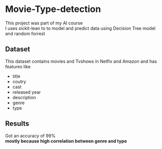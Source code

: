 # Movie-Type-detection

This project was part of my AI course  
I uses sickit-lean to to model and predict data using Decision Tree model and random forrest  

## Dataset 
This dataset contains movies and Tvshows in Netfix and Amazon and has features like  
* title
* coutry
* cast
* released year
* description
* genre
* type

## Results
Got an accuracy of 99%  
**mostly because high correlation between genre and type**
